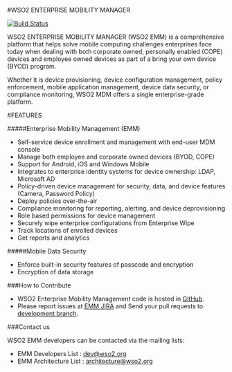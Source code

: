 #WSO2 ENTERPRISE MOBILITY MANAGER

[![Build Status](https://wso2.org/jenkins/buildStatus/icon?job=product-emm)](https://wso2.org/jenkins/view/Dashboard/job/product-emm/)

WSO2 ENTERPRISE MOBILITY MANAGER (WSO2 EMM) is a comprehensive platform that helps solve mobile computing challenges enterprises face today when dealing with both corporate owned, personally enabled (COPE) devices and employee owned devices as part of a bring your own device (BYOD) program.

Whether it is device provisioning, device configuration management, policy enforcement, mobile application management, device data security, or compliance monitoring, WSO2 MDM offers a single enterprise-grade platform.

#FEATURES

#####Enterprise Mobility Management (EMM)
* Self-service device enrollment and management with end-user MDM console
* Manage both employee and corporate owned devices (BYOD, COPE)
* Support for Android, iOS and Windows Mobile
* Integrates to enterprise identity systems for device ownership: LDAP, Microsoft AD
* Policy-driven device management for security, data, and device features (Camera, Password Policy)
* Deploy policies over-the-air
* Compliance monitoring for reporting, alerting, and device deprovisioning
* Role based permissions for device management
* Securely wipe enterprise configurations from Enterprise Wipe
* Track locations of enrolled devices
* Get reports and analytics
 
#####Mobile Data Security
* Enforce built-in security features of passcode and encryption
* Encryption of data storage
 
###How to Contribute

* WSO2 Enterprise Mobility Management code is hosted in [GitHub](https://github.com/wso2/product-emm/).
* Please report issues at [EMM JIRA](https://wso2.org/jira/browse/EMM) and Send your pull requests to [development branch](https://github.com/wso2/product-emm).

###Contact us

WSO2 EMM developers can be contacted via the mailing lists:

* EMM Developers List : dev@wso2.org
* EMM Architecture List : architecture@wso2.org

